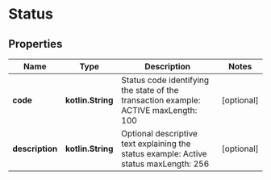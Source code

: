 
# Status

## Properties
| Name | Type | Description | Notes |
| ------------ | ------------- | ------------- | ------------- |
| **code** | **kotlin.String** | Status code identifying the state of the transaction example: ACTIVE maxLength: 100 |  [optional] |
| **description** | **kotlin.String** | Optional descriptive text explaining the status example: Active status maxLength: 256 |  [optional] |



